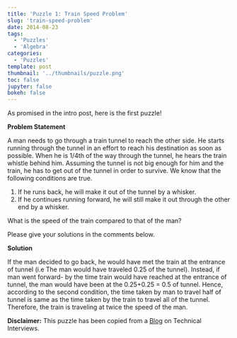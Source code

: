 ```yaml
---
title: 'Puzzle 1: Train Speed Problem'
slug: 'train-speed-problem'
date: 2014-08-23
tags:
  - 'Puzzles'
  - 'Algebra'
categories:
  - 'Puzzles'
template: post
thumbnail: '../thumbnails/puzzle.png'
toc: false
jupyter: false
bokeh: false
---
```


As promised in the intro post, here is the first puzzle!

**Problem Statement**

A man needs to go through a train tunnel to reach the other side. He
starts running through the tunnel in an effort to reach his destination
as soon as possible. When he is 1/4th of the way through the tunnel, he
hears the train whistle behind him. Assuming the tunnel is not big
enough for him and the train, he has to get out of the tunnel in order
to survive. We know that the following conditions are true.

1.  If he runs back, he will make it out of the tunnel by a whisker.
2.  If he continues running forward, he will still make it out through
    the other end by a whisker.

What is the speed of the train compared to that of the man?

Please give your solutions in the comments below.

**Solution**

If the man decided to go back, he would have met the train at the
entrance of tunnel (i.e The man would have traveled 0.25 of the tunnel).
Instead, if man went forward- by the time train would have reached at
the entrance of tunnel, the man would have been at the 0.25+0.25 = 0.5
of tunnel. Hence, according to the second condition, the time taken by
man to travel half of tunnel is same as the time taken by the train to
travel all of the tunnel. Therefore, the train is traveling at twice the
speed of the man.

**Disclaimer:** This puzzle has been copied from a
[Blog](https://www.mytechinterviews.com/) on Technical Interviews.
